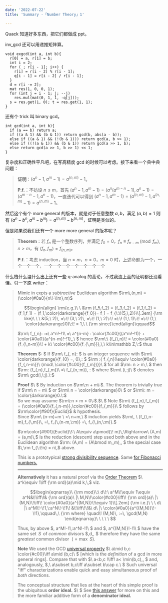 ```yaml
---
date: '2022-07-22'
title: 'Summary -「Number Theory」1'

---
```


Quack 知道好多东西，把它们都做成 ppt。

inv_gcd 还可以用递推矩阵算。

```cpp[class="line-numbers"]
void exgcd(int a, int b){
  r[0] = a, r[1] = b;
  int i = 2;
  for ( ; r[i - 1]; i++) {
    r[i] = r[i - 2] % r[i - 1];
    q[i - 1] = r[i - 2] / r[i - 1];
  }
  d = r[i -= 2];
  mat res(1, 0, 0, 1);
  for (int j = i - 1; j; --j)
    res.mul(mat(0, 1, 1, -q[j]));
  s = res.get(1, 0); t = res.get(1, 1);
}
```

还有个 trick 叫 binary gcd。

```cpp[class="line-numbers"]
int gcd(int a, int b){
  if (a == b) return a;
  if ((a & 1) && (b & 1)) return gcd(b, abs(a - b));
  else if ((a & 1) && (!(b & 1))) return gcd(a, b >> 1);
  else if ((!(a & 1)) && (b & 1)) return gcd(a >> 1, b);
  else return gcd(a >> 1, b >> 1) << 1;
}
```

复杂度和正确性平凡吧，在写高精度 gcd 的时候可以考虑。接下来看一个典中典问题：

> **证明**：$(a^n-1, a^m-1) = a^{(n, m)}-1$。
>
> **P.f.**：不妨设 $n \leqslant m$，首先 $(a^n-1, a^m-1) = (a^n(a^{m-n}-1), a^n-1) = (a^{m-n}-1, a^n-1)$，一直迭代可以得到 $(a^n-1, a^m-1) = (a^{(n, m)}-1, a^{(n, m)}-1) = a^{(n, m)}-1$。

然后这个有个 more general 的版本，就是对于任意整数 $a, b$，满足 $(a, b) = 1$ 则有 $(a^n-b^n, a^m-b^m) = a^{(n, m)}-b^{(n, m)}$，证明是类似的。

但是如果说我们还有一个 more more general 的版本呢？

> **Theorem**：若 $f_n$ 是一个整数序列，并满足 $f_0 = 0$，$f_{n} \equiv f_{n-m} \pmod {f_m},n > m$，有 $(f_n, f_m) = f_{(n, m)}$。
>
> **P.f.**：考虑 induction，当 $n = m$，$n = 0$，$m = 0$ 时，上述命题为一个，一个一个一个，一个一个一个一个一个一个一个

什么栈什么溢什么出上还有一些 q-analog 的高论，不过我连上面的证明都还没看懂。引一下原 writer：

>Mimic in expts a *subtractive* Euclidean algorithm $\rm\,(n,m) = (\color{#0a0}{n\!-\!m},m)$
>
>$$\begin{align} \rm{e.g.}\ \ &\rm (f_5,f_2) = (f_3,f_2) = (f_1,f_2) = (f_1,f_1) = (f_1,\color{darkorange}{f_0})= f_1 = f_{\:\!(5,\,2)}\\[.3em]
>{\rm like}\ \ \ &(5,\ 2)\, =\:\! (3,\ 2)\, =\:\! (1,\ 2)\:\! =\:\! (1,\ 1)\:\! =\:\! (1,\ \color{darkorange}0)\:\! = 1,\ \ {\rm since}\end{align}\qquad$$
>
>$\rm\ f_{\,n}\: :=\ a^n\!-\!1\ =\ a^{n-m} \: \color{#c00}{(a^m\!-\!1)} + \color{#0a0}{a^{n-m}\!-\!1},\,\ $  hence $\rm\:\ {f_{\,n}\! = \color{#0a0}{f_{\,n-m}}\! + k\ \color{#c00}{f_{\,m}}},\,\ k\in\mathbb Z,\:$  thus
>
>**Theorem** $\: $ If $\rm\ f_{\, n}\: $ is an integer sequence with $\rm\ \color{darkorange}{f_{0} =\, 0},\: $ $\rm \:{ f_{\,n}\!\equiv \color{#0a0}{f_{\,n-m}}\ (mod\ \color{#c00}{f_{\,m})}}\ $ for all $\rm\: n > m,\ $  then $\rm\: (f_{\,n},f_{\,m})\ =\ f_{\,(n,\:m)}, \: $ where $\rm\ (i,\:j)\ $ denotes $\rm\ gcd(i,\:j).\:$
>
>**Proof** $\ $ By induction on  $\rm\:n + m\:$. The theorem is trivially true if $\rm\ n = m\ $ or $\rm\ n = \color{darkorange}0\ $ or $\rm\: m = \color{darkorange}0.\:$  
>So we may assume $\rm\:n > m > 0\:$.$\ $  Note $\rm\ (f_{\,n},f_{\,m}) = (\color{#0a0}{f_{\,n-m}},\color{#c00}{f_{\,m}})\ $ follows by $\rm\color{#90f}{Euclid}$ & hypothesis.  
>Since $\rm\ (n-m)+m \ <\ n+m,\ $ induction yields $\rm\, \ (f_{\,n-m},f_{\,m})\, =\, f_{\,(n-m,\:m)} =\, f_{\,(n,\:m)}.$
>
>
>$\rm\color{#90f}{Euclid}\!:\ A\equiv a\pmod{\! m}\,\Rightarrow\ (A,m) = (a,m)\,$ is the reduction (descent) step used both above and in the Euclidean algorithm $\rm\: (A,m) = (A\bmod m,\,m),\, $ the special case $\,\rm f_{\:\!n} = n\,$ above.
>
>This is a prototypical [strong divisibility sequence](https://en.wikipedia.org/wiki/Divisibility_sequence). Same [for Fibonacci numbers.](https://math.stackexchange.com/a/60353/242)
>
>
>---
>
>**Alternatively** it has a natural proof via the [Order Theorem](https://math.stackexchange.com/a/127118/242) $\ a^k\equiv 1\iff {\rm ord}(a)\mid k,\,$ viz. 
>
>
>$$\begin{eqnarray}\ {\rm mod}\:\ d\!:\  a^M\!\equiv 1\equiv a^N&\!\iff\!& {\rm ord}(a)\ |\ M,N\!\color{#c00}\iff\! {\rm ord}(a)\ |\ (M,N)\!\iff\! \color{#0a0}{a^{(M,N)}\!\equiv 1}\\[.2em]
>{\rm i.e.}\ \ \ d\ |\ a^M\!-\!1,\:a^N\!-\!1\! &\!\iff\!\!&\ d\ |\ \color{#0a0}{a^{(M,N)}\!-\!1},\qquad\,\ {\rm where} \quad\! (M,N)\, :=\, \gcd(M,N)
>\end{eqnarray}\ \ \ \ \ $$
>
>Thus, by above $\, a^M\!-\!1,\:a^N\!-\!1\ $ and $\, a^{(M,N)}\!-\!1\ $  have the same set $\,S\,$ of *common* divisors $\,d,\, $ therefore they have the same *greatest* common divisor $\ (= \max\ S).$
>
>**Note**  We  used the GCD [universal property](https://math.stackexchange.com/a/88411/242)  $\ a\mid b,c \color{#c00}\iff a\mid (b,c)\ $ [which is the *definition* of a gcd in more general rings].  Compare that with $\ a<b,c \!\iff\! a< \min(b,c),\, $ and, analogously, $\,\  a\subset b,c\iff a\subset b\cap c.\ $ Such universal "iff" characterizations enable quick and easy simultaneous proof of *both* directions.
>
>The conceptual structure that lies at the heart of this simple proof is the ubiquitous **order ideal.** $\ $ See [this answer][1] for more on this and the more familiar additive form of a **denominator ideal.**
>
>
>[1]:https://math.stackexchange.com/questions/4713/if-the-order-divides-a-prime-p-then-the-order-is-p-or-1/4715#4715
>[2]:https://math.stackexchange.com/questions/7473/number-theory-proving-question/7561#7561
>[3]:https://math.stackexchange.com/questions/7473/number-theory-proving-question/7479#7479